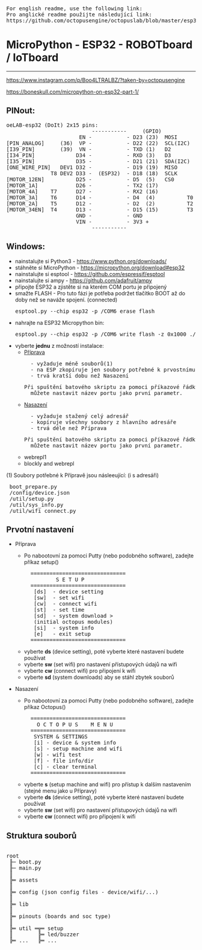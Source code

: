 <pre>For english readme, use the following link:
Pro anglické readme použijte následující link:
https://github.com/octopusengine/octopuslab/blob/master/esp32-micropython/README.md
</pre>

# MicroPython - ESP32 - ROBOTboard / IoTboard

---
https://www.instagram.com/p/Boo4LTRALBZ/?taken-by=octopusengine

https://boneskull.com/micropython-on-esp32-part-1/


## PINout:
<pre>
oeLAB-esp32 (DoIt) 2x15 pins:                                [ROBOT Board]:::
                           -----------     (GPIO)
                       EN -           - D23 (23)  MOSI       [SPI_MOSI_PIN] 
[PIN_ANALOG]     (36)  VP -           - D22 (22)  SCL(I2C)   [I2C_SCL_PIN]
[I39_PIN]        (39)  VN -           - TXD (1)   D2
[I34_PIN]             D34 -           - RXD (3)   D3
[I35_PIN]             D35 -           - D21 (21)  SDA(I2C)   [I2C_SDA_PIN]
[ONE_WIRE_PIN]   DEV1 D32 -           - D19 (19)  MISO       [SPI_MISO_PIN]
              T8 DEV2 D33 -  (ESP32)  - D18 (18)  SCLK       [SPI_CLK_PIN]
[MOTOR_12EN]          D25 -           - D5  (5)   CS0        [SPI_CS0_PIN]
[MOTOR_1A]            D26 -           - TX2 (17)             [PIN_PWM1] /Servo1
[MOTOR_4A]    T7      D27 -           - RX2 (16)             [PIN_PWM2] /Servo2
[MOTOR_3A]    T6      D14 -           - D4  (4)          T0  [PIN_PWM3] /Servo3
[MOTOR_2A]    T5      D12 -           - D2  (2)          T2  [BUILT_IN_LED]
[MOTOR_34EN]  T4      D13 -           - D15 (15)         T3  [WS_LED_PIN] //v1(13)     
                      GND -           - GND
                      VIN -           - 3V3 +
                           -----------
</pre>     

## Windows:
* nainstalujte si Python3 - https://www.python.org/downloads/
* stáhněte si MicroPython - https://micropython.org/download#esp32
* nainstalujte si esptool - https://github.com/espressif/esptool
* nainstalujte si ampy - https://github.com/adafruit/ampy
* připojte ESP32 a zjistěte si na kterém COM portu je připojený
* smažte FLASH - Pro tuto fázi je potřeba podržet tlačítko BOOT až do doby než se naváže spojení. (connected)
    <pre>esptool.py --chip esp32 -p /COM6 erase_flash</pre>
* nahrajte na ESP32 Micropython bin: 
    <pre>esptool.py --chip esp32 -p /COM6 write_flash -z 0x1000 ./down/esp32-_FileVersion_.bin</pre>
* vyberte <b>jednu</b> z možností instalace:
    * [Příprava](https://github.com/octopusengine/octopuslab/blob/master/esp32-micropython/prepare.bat)
        <pre>  - vyžaduje méně souborů(1)
        - na ESP zkopíruje jen soubory potřebné k prvostnímu nastavení
        - trvá kratší dobu než Nasazení</pre>
        <pre>Při spuštění batového skriptu za pomoci příkazové řádky 
        můžete nastavit název portu jako první parametr.</pre>
    * [Nasazení](https://github.com/octopusengine/octopuslab/blob/master/esp32-micropython/deploy.bat)
        <pre>  - vyžaduje stažený celý adresář
        - kopíruje všechny soubory z hlavního adresáře
        - trvá déle než Příprava</pre>
        <pre>Při spuštění batového skriptu za pomoci příkazové řádky 
        můžete nastavit název portu jako první parametr.</pre>
    * webrepl1
    * blockly and webrepl

(1) Soubory potřebné k Přípravě jsou násleeující: (i s adresáři)
<pre> boot_prepare.py
 /config/device.json
 /util/setup.py
 /util/sys_info.py
 /util/wifi_connect.py
</pre>

## Prvotní nastavení

* Příprava
    * Po nabootovní za pomoci Putty (nebo podobného software), zadejte příkaz setup()
        <pre>
        ==============================
                S E T U P
        ==============================
         [ds]  - device setting
         [sw]  - set wifi
         [cw]  - connect wifi
         [st]  - set time
         [sd]  - system download >
         (initial octopus modules)
         [si]  - system info
         [e]   - exit setup
        ==============================</pre>
    * vyberte <b>ds</b> (device setting), poté vyberte které nastavení budete používat
    * vyberte <b>sw</b> (set wifi) pro nastavení přístupových údajů na wifi
    * vyberte <b>cw</b> (connect wifi) pro připojení k wifi
    * vyberte <b>sd</b> (system downloads) aby se stáhl zbytek souborů
    
* Nasazení
    * Po nabootovní za pomoci Putty (nebo podobného software), zadejte příkaz Octopus()
        <pre>
        ==============================
          O C T O P U S    M E N U
        ==============================
         SYSTEM & SETTINGS
         [i] - device & system info
         [s] - setup machine and wifi
         [w] - wifi test
         [f] - file info/dir
         [c] - clear terminal
        ==============================</pre>
    * vyberte <b>s</b> (setup machine and wifi) pro přístup k dalším nastavením (stejné menu jako u Přípravy)
    * vyberte <b>ds</b> (device setting), poté vyberte které nastavení budete používat
    * vyberte <b>sw</b> (set wifi) pro nastavení přístupových údajů na wifi
    * vyberte <b>cw</b> (connect wifi) pro připojení k wifi
    

## Struktura souborů

<pre>

root
 ╟─ boot.py
 ╟─ main.py
 ║
 ╠═ assets
 ║
 ╠═ config (json config files - device/wifi/...)
 ║
 ╠═ lib
 ║
 ╠═ pinouts (boards and soc type)
 ║
 ╠═ util ═╦═ setup
 ║        ╠═ led/buzzer
 ╠═ ...   ╠═ ...
</pre>







